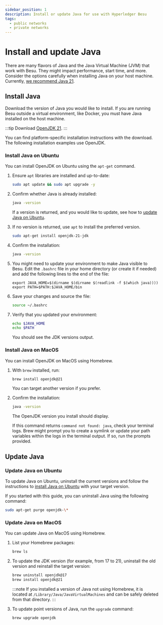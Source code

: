 ```yaml
---
sidebar_position: 1
description: Install or update Java for use with Hyperledger Besu
tags:
  - public networks
  - private networks
---
```


# Install and update Java

There are many flavors of Java and the Java Virtual Machine (JVM) that work with Besu.
They might impact performance, start time, and more.
Consider the options carefully when installing Java on your host machine.
Currently, [we recommend Java 21](../../get-started/system-requirements.md#java-distribution-and-installation).

## Install Java

Download the version of Java you would like to install.
If you are running Besu outside a virtual environment, like Docker, you must have Java installed on
the host machine.

:::tip
Download [OpenJDK 21](https://jdk.java.net/21/).
:::

You can find platform-specific installation instructions with the download.
The following installation examples use OpenJDK.

### Install Java on Ubuntu

You can install OpenJDK on Ubuntu using the `apt-get` command.

1. Ensure `apt` libraries are installed and up-to-date:

    ```bash
    sudo apt update && sudo apt upgrade -y
    ```

2. Confirm whether Java is already installed:

    ```bash
    java -version
    ```

    If a version is returned, and you would like to update, see how to [update Java on Ubuntu](#update-java-on-ubuntu).

3. If no version is returned, use `apt` to install the preferred version. 

    ```bash
    sudo apt-get install openjdk-21-jdk
    ```

4. Confirm the installation:

    ```bash
    java -version
    ```
   
5. You might need to update your environment to make Java visible to Besu.
    Edit the `.bashrc` file in your home directory (or create it if needed) and add the following
    lines to the end of the file:

    ```text title=".bashrc"
    export JAVA_HOME=$(dirname $(dirname $(readlink -f $(which java))))
    export PATH=$PATH:$JAVA_HOME/bin
    ```

6. Save your changes and source the file:

    ```bash
    source ~/.bashrc 
    ```

7. Verify that you updated your environment:

    ```bash
    echo $JAVA_HOME
    echo $PATH
    ```

    You should see the JDK versions output.

### Install Java on MacOS 

You can install OpenJDK on MacOS using Homebrew.

1. With `brew` installed, run:

    ```bash
    brew install openjdk@21
    ```

    You can target another version if you prefer. 

2. Confirm the installation:

    ```bash
    java -version
    ```

    The OpenJDK version you install should display.

    If this command returns `command not found: java`, check your terminal logs.
    Brew might prompt you to create a symlink or update your path variables within the logs in the
    terminal output.
    If so, run the prompts provided.

## Update Java 

### Update Java on Ubuntu

To update Java on Ubuntu, uninstall the current versions and follow the instructions to
[install Java on Ubuntu](#install-java-on-ubuntu) with your target version.

If you started with this guide, you can uninstall Java using the following command:

```bash
sudo apt-get purge openjdk-\*
```

### Update Java on MacOS

You can update Java on MacOS using Homebrew.

1. List your Homebrew packages:

    ```bash
    brew ls
    ```

2. To update the JDK version (for example, from 17 to 21), uninstall the old version and reinstall
    the target version:

    ```bash
    brew uninstall openjdk@17
    brew install openjdk@21
    ```

    :::note
    If you installed a version of Java not using Homebrew, it is located at
    `/Library/Java/JavaVirtualMachines` and can be safely deleted from that directory.
    :::

3. To update point versions of Java, run the `upgrade` command:

    ```bash
    brew upgrade openjdk
    ```

